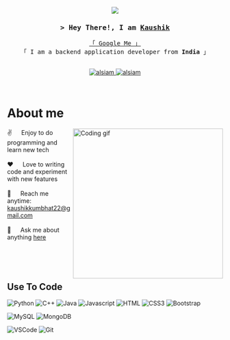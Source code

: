 <p align="center">
  <a href="https://github.com/kaushik54git"><img src="https://readme-typing-svg.herokuapp.com/?lines=Self%20Taught%20Programmer;Back%20End%20Developer;%20%204years%20of%20coding%20experience;Always%20learning%20new%20tech&center=true&width=380&height=45"></a>
</p>


<!-- Intro  -->
<h3 align="center">
        <samp>&gt; Hey There!, I am
                <b><a target="_blank" href="https://kaushik54git.github.io/kaushik-kumbhat.github.io/">Kaushik</a></b>
        </samp>
</h3>


<p align="center"> 
  <samp>
    <a href="https://www.google.com/search?q=kaushik+kumbhat">「 Google Me 」</a>
    <br>
    「 I am a backend application developer from <b>India</b> 」
    <br>
    <br>
  </samp>
</p>

<p align="center">
 <a href="https://kaushik54git.github.io/kaushik-kumbhat.github.io/" target="blank">
  <img src="https://img.shields.io/badge/Website-DC143C?style=for-the-badge&logo=medium&logoColor=white" alt="alsiam" />
 </a>
 <a href="https://www.linkedin.com/in/kaushik-kumbhat-747a08292/" target="_blank">
  <img src="https://img.shields.io/badge/LinkedIn-0077B5?style=for-the-badge&logo=linkedin&logoColor=white" alt="alsiam"/>
 </a>
</p>
<br />

<!-- About Section -->
 # About me
 
<p>
 <img align="right" width="350" src="/assets/programmer.gif" alt="Coding gif" />
  
 ✌️ &emsp; Enjoy to do programming and learn new tech <br/><br/>
 ❤️ &emsp; Love to writing code and experiment with new features<br/><br/>
 📧 &emsp; Reach me anytime: kaushikkumbhat22@gmail.com<br/><br/>
 💬 &emsp; Ask me about anything [here](https://github.com/kaushik54git/kaushik54git/issues)

</p>

<br/>
<br/>
<br/>

## Use To Code

![Python](https://img.shields.io/badge/python-3670A0?style=for-the-badge&logo=python&logoColor=ffdd54)
![C++](https://img.shields.io/badge/-C++-blue?logo=cplusplus)
![Java](https://img.shields.io/badge/Java-ED8B00?style=for-the-badge&logo=openjdk&logoColor=white)
![Javascript](https://img.shields.io/badge/Javascript-F0DB4F?style=for-the-badge&labelColor=black&logo=javascript&logoColor=F0DB4F)
![HTML](https://img.shields.io/badge/HTML5-E34F26?style=for-the-badge&logo=html5&logoColor=white)
![CSS3](https://img.shields.io/badge/CSS3-1572B6?style=for-the-badge&logo=css3&logoColor=white)
![Bootstrap](https://img.shields.io/badge/Bootstrap-563D7C?style=for-the-badge&logo=bootstrap&logoColor=white)
<br>

![MySQL](https://shields.io/badge/MySQL-lightgrey?logo=mysql&style=plastic&logoColor=white&labelColor=blue)
![MongoDB](https://img.shields.io/badge/MongoDB-4EA94B?style=for-the-badge&logo=mongodb&logoColor=white)
<br>

![VSCode](https://img.shields.io/badge/Visual_Studio-0078d7?style=for-the-badge&logo=visual%20studio&logoColor=white)
![Git](https://img.shields.io/badge/Git-F05032?style=for-the-badge&logo=git&logoColor=white)


<br/>



<!---
kaushik54git/kaushik54git is a ✨ special ✨ repository because its `README.md` (this file) appears on your GitHub profile.
You can click the Preview link to take a look at your changes.
--->
